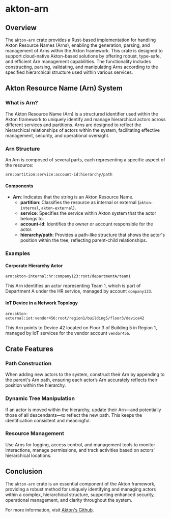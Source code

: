   # akton-arn
  
  ## Overview
  
  The `akton-arn` crate provides a Rust-based implementation for handling Akton Resource Names (Arns), enabling the generation, parsing, and management of Arns within the Akton framework. This crate is designed to support cloud-native Akton-based solutions by offering robust, type-safe, and efficient Arn management capabilities. The functionality includes constructing, parsing, validating, and manipulating Arns according to the specified hierarchical structure used within various services.
  
  ## Akton Resource Name (Arn) System
  
  ### What is Arn?
  
  The Akton Resource Name (Arn) is a structured identifier used within the Akton framework to uniquely identify and manage hierarchical actors across different services and partitions. Arns are designed to reflect the hierarchical relationships of actors within the system, facilitating effective management, security, and operational oversight.
  
  ### Arn Structure
  
  An Arn is composed of several parts, each representing a specific aspect of the resource:
  
  `arn:partition:service:account-id:hierarchy/path`
  
  #### Components
  
  - **Arn**: Indicates that the string is an Akton Resource Name.
      - **partition**: Classifies the resource as internal or external (`akton-internal`, `akton-external`).
      - **service**: Specifies the service within Akton system that the actor belongs to.
      - **account-id**: Identifies the owner or account responsible for the actor.
      - **hierarchy/path**: Provides a path-like structure that shows the actor's position within the tree, reflecting parent-child relationships.
  
  ### Examples
  
  #### Corporate Hierarchy Actor
  
  `arn:akton-internal:hr:company123:root/departmentA/team1`
  
  This Arn identifies an actor representing Team 1, which is part of Department A under the HR service, managed by account `company123`.
  
  #### IoT Device in a Network Topology
  
  `arn:akton-external:iot:vendor456:root/region1/building5/floor3/device42`
  
  This Arn points to Device 42 located on Floor 3 of Building 5 in Region 1, managed by IoT services for the vendor account `vendor456`.
  
  ## Crate Features
  
  ### Path Construction
  
  When adding new actors to the system, construct their Arn by appending to the parent's Arn path, ensuring each actor’s Arn accurately reflects their position within the hierarchy.
  
  ### Dynamic Tree Manipulation
  
  If an actor is moved within the hierarchy, update their Arn—and potentially those of all descendants—to reflect the new path. This keeps the identification consistent and meaningful.
  
  ### Resource Management
  
  Use Arns for logging, access control, and management tools to monitor interactions, manage permissions, and track activities based on actors' hierarchical locations.
  
  ## Conclusion
  
  The `akton-arn` crate is an essential component of the Akton framework, providing a robust method for uniquely identifying and managing actors within a complex, hierarchical structure, supporting enhanced security, operational management, and clarity throughout the system.
  
  For more information, visit [Akton's Github](https://github.com/GovCraft/akton-framework).